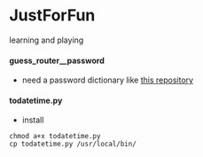 # JustForFun

learning and playing 

#### guess_router__password

* need a password dictionary like  [this repository](https://github.com/rootphantomer/Blasting_dictionary.git)

#### todatetime.py

* install 
```
chmod a+x todatetime.py
cp todatetime.py /usr/local/bin/
```


